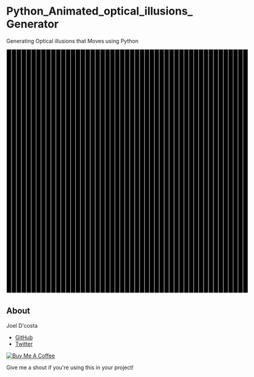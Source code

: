 # Python_Animated_optical_illusions_Generator
Generating Optical illusions that Moves using Python

<img style="position: absolute;" src="https://github.com/joeldcosta/Python_Animated_optical_illusions_Generator/blob/main/image_New.png" />
<marquee width="637" behavior="alternate" scrollamount="1" direction="right" loop="true">
<img style="position: relative; overflow-x:hidden;" src="https://github.com/joeldcosta/Python_Animated_optical_illusions_Generator/blob/main/mask_New.png" /></marquee>

## About

Joel D'costa
- [GitHub](http://github.com/joeldcosta)
- [Twitter](http://twitter.com/JoelDcosta10)

<a href="https://www.buymeacoffee.com/python4fun" target="_blank"><img src="https://www.buymeacoffee.com/assets/img/custom_images/orange_img.png" alt="Buy Me A Coffee" style="height: 41px !important;width: 174px !important;box-shadow: 0px 3px 2px 0px rgba(190, 190, 190, 0.5) !important;-webkit-box-shadow: 0px 3px 2px 0px rgba(190, 190, 190, 0.5) !important;" ></a>

Give me a shout if you're using this in your project!

